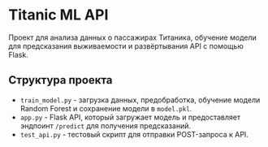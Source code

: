 # Titanic ML API
Проект для анализа данных о пассажирах Титаника, обучение модели для предсказания выживаемости и развёртывания API с помощью Flask.

## Структура проекта
 - `train_model.py` - загрузка данных, предобработка, обучение модели Random Forest  и сохранение модели в `model.pkl`.
 - `app.py` - Flask API, который загружает модель и предоставляет эндпоинт `/predict` для получения предсказаний.
 - `test_api.py` - тестовый скрипт для отправки POST-запроса к API.

